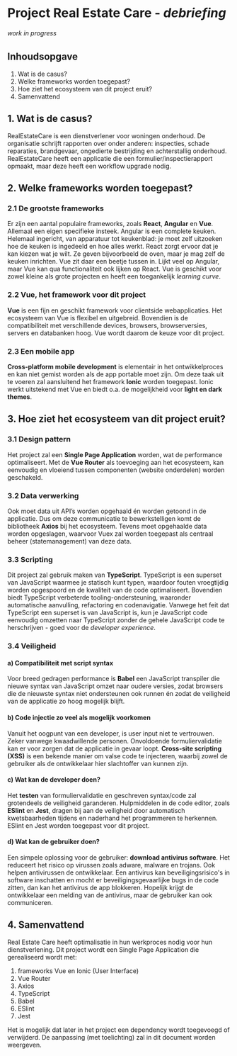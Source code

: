 # Project Real Estate Care - _debriefing_

###### work in progress

## Inhoudsopgave

1.  Wat is de casus?
2.  Welke frameworks worden toegepast?
3.  Hoe ziet het ecosysteem van dit project eruit?
4.  Samenvattend

## 1. Wat is de casus?

RealEstateCare is een dienstverlener voor woningen onderhoud. De organisatie schrijft rapporten over onder anderen: inspecties, schade reparaties, brandgevaar, ongedierte bestrijding en achterstallig onderhoud. RealEstateCare heeft een applicatie die een formulier/inspectierapport opmaakt, maar deze heeft een workflow upgrade nodig.

## 2. Welke frameworks worden toegepast?

### 2.1 De grootste frameworks

Er zijn een aantal populaire frameworks, zoals **React**, **Angular** en **Vue**. Allemaal een eigen specifieke insteek. Angular is een complete keuken. Helemaal ingericht, van apparatuur tot keukenblad: je moet zelf uitzoeken hoe de keuken is ingedeeld en hoe alles werkt. React zorgt ervoor dat je kan kiezen wat je wilt. Ze geven bijvoorbeeld de oven, maar je mag zelf de keuken inrichten. Vue zit daar een beetje tussen in. Lijkt veel op Angular, maar Vue kan qua functionaliteit ook lijken op React. Vue is geschikt voor zowel kleine als grote projecten en heeft een toegankelijk _learning curve_.

### 2.2 Vue, het framework voor dit project

**Vue** is een fijn en geschikt framework voor clientside webapplicaties. Het ecosysteem van Vue is flexibel en uitgebreid. Bovendien is de compatibiliteit met verschillende devices, browsers, browserversies, servers en databanken hoog. Vue wordt daarom de keuze voor dit project.

### 2.3 Een mobile app

**Cross-platform mobile development** is elementair in het ontwikkelproces en kan niet gemist worden als de app portable moet zijn. Om deze taak uit te voeren zal aansluitend het framework **Ionic** worden toegepast. Ionic werkt uitstekend met Vue en biedt o.a. de mogelijkheid voor **light en dark themes**.

## 3. Hoe ziet het ecosysteem van dit project eruit?

### 3.1 Design pattern

Het project zal een **Single Page Application** worden, wat de performance optimaliseert. Met de **Vue Router** als toevoeging aan het ecosysteem, kan eenvoudig en vloeiend tussen componenten (website onderdelen) worden geschakeld.

### 3.2 Data verwerking

Ook moet data uit API’s worden opgehaald én worden getoond in de applicatie. Dus om deze communicatie te bewerkstelligen komt de bibliotheek **Axios** bij het ecosysteem. Tevens moet opgehaalde data worden opgeslagen, waarvoor Vuex zal worden toegepast als centraal beheer (statemanagement) van deze data.

### 3.3 Scripting

Dit project zal gebruik maken van **TypeScript**. TypeScript is een superset van JavaScript waarmee je statisch kunt typen, waardoor fouten vroegtijdig worden opgespoord en de kwaliteit van de code optimaliseert. Bovendien biedt TypeScript verbeterde tooling-ondersteuning, waaronder automatische aanvulling, refactoring en codenavigatie. Vanwege het feit dat TypeScript een superset is van JavaScript is, kun je JavaScript code eenvoudig omzetten naar TypeScript zonder de gehele JavaScript code te herschrijven - goed voor de _developer experience_.

### 3.4 Veiligheid

#### a) Compatibiliteit met script syntax

Voor breed gedragen performance is **Babel** een JavaScript transpiler die nieuwe syntax van JavaScript omzet naar oudere versies, zodat browsers die de nieuwste syntax niet ondersteunen ook runnen én zodat de veiligheid van de applicatie zo hoog mogelijk blijft.

#### b) Code injectie zo veel als mogelijk voorkomen

Vanuit het oogpunt van een developer, is user input niet te vertrouwen. Zeker vanwege kwaadwillende personen. Onvoldoende formuliervalidatie kan er voor zorgen dat de applicatie in gevaar loopt. **Cross-site scripting (XSS)** is een bekende manier om valse code te injecteren, waarbij zowel de gebruiker als de ontwikkelaar hier slachtoffer van kunnen zijn.

#### c) Wat kan de developer doen?

Het **testen** van formuliervalidatie en geschreven syntax/code zal grotendeels de veiligheid garanderen. Hulpmiddelen in de code editor, zoals **ESlint** en **Jest**, dragen bij aan de veiligheid door automatisch kwetsbaarheden tijdens en naderhand het programmeren te herkennen. ESlint en Jest worden toegepast voor dit project.

#### d) Wat kan de gebruiker doen?

Een simpele oplossing voor de gebruiker: **download antivirus software**. Het reduceert het risico op virussen zoals adware, malware en trojans. Ook helpen antivirussen de ontwikkelaar. Een antivirus kan beveiligingsrisico's in software inschatten en mocht er beveiligingsgevaarlijke bugs in de code zitten, dan kan het antivirus de app blokkeren. Hopelijk krijgt de ontwikkelaar een melding van de antivirus, maar de gebruiker kan ook communiceren.

## 4. Samenvattend

Real Estate Care heeft optimalisatie in hun werkproces nodig voor hun dienstverlening. Dit project wordt een Single Page Application die gerealiseerd wordt met:

1.  frameworks Vue en Ionic (User Interface)
2.  Vue Router
3.  Axios
4.  TypeScript
5.  Babel
6.  ESlint
7.  Jest

Het is mogelijk dat later in het project een dependency wordt toegevoegd of verwijderd. De aanpassing (met toelichting) zal in dit document worden weergeven.
